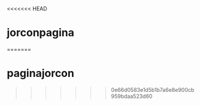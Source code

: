 <<<<<<< HEAD
# jorconpagina
=======
# paginajorcon
>>>>>>> 0e66d0583e1d5b1b7a6e8e900cb959bdaa523d60
